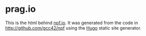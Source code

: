prag.io
=====

This is the html behind [npf.io](http://prag.io).  It was generated from the code
in http://github.com/gcc42/npf using the [Hugo](http://gohugo.io)
static site generator.

